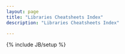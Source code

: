 ```yaml
---
layout: page
title: "Libraries Cheatsheets Index"
description: "Libraries Cheatsheets Index"

---
```

{% include JB/setup %}